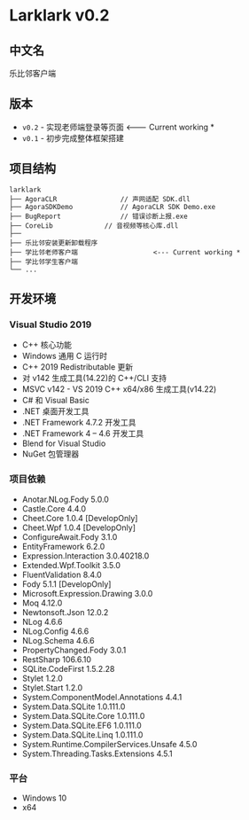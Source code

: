 # Larklark v0.2

## 中文名 

乐比邻客户端 

## 版本

 - `v0.2` - 实现老师端登录等页面           <--- Current working *
 - `v0.1` - 初步完成整体框架搭建

## 项目结构

```
larklark
├── AgoraCLR				// 声网适配 SDK.dll	 
├── AgoraSDKDemo			// AgoraCLR SDK Demo.exe			
├── BugReport				// 错误诊断上报.exe
├── CoreLib				// 音视频等核心库.dll
├── 
├── 乐比邻安装更新卸载程序
├── 学比邻老师客户端			       <--- Current working *
├── 学比邻学生客户端
└── ...
```

## 开发环境

### Visual Studio 2019

 - C++ 核心功能
 - Windows 通用 C 运行时
 - C++ 2019 Redistributable 更新
 - 对 v142 生成工具(14.22)的 C++/CLI 支持
 - MSVC v142 - VS 2019 C++ x64/x86 生成工具(v14.22)
 - C# 和 Visual Basic
 - .NET 桌面开发工具
 - .NET Framework 4.7.2 开发工具
 - .NET Framework 4 – 4.6 开发工具
 - Blend for Visual Studio
 - NuGet 包管理器
 

### 项目依赖

   - Anotar.NLog.Fody 5.0.0
   - Castle.Core 4.4.0 
   - Cheet.Core 1.0.4 [DevelopOnly]
   - Cheet.Wpf 1.0.4 [DevelopOnly]
   - ConfigureAwait.Fody 3.1.0 
   - EntityFramework 6.2.0 
   - Expression.Interaction 3.0.40218.0 
   - Extended.Wpf.Toolkit 3.5.0 
   - FluentValidation 8.4.0 
   - Fody 5.1.1 [DevelopOnly]
   - Microsoft.Expression.Drawing 3.0.0 
   - Moq 4.12.0 
   - Newtonsoft.Json 12.0.2 
   - NLog 4.6.6 
   - NLog.Config 4.6.6 
   - NLog.Schema 4.6.6 
   - PropertyChanged.Fody 3.0.1 
   - RestSharp 106.6.10 
   - SQLite.CodeFirst 1.5.2.28 
   - Stylet 1.2.0 
   - Stylet.Start 1.2.0 
   - System.ComponentModel.Annotations 4.4.1 
   - System.Data.SQLite 1.0.111.0 
   - System.Data.SQLite.Core 1.0.111.0 
   - System.Data.SQLite.EF6 1.0.111.0 
   - System.Data.SQLite.Linq 1.0.111.0 
   - System.Runtime.CompilerServices.Unsafe 4.5.0 
   - System.Threading.Tasks.Extensions 4.5.1 

 
### 平台

 - Windows 10
 - x64
